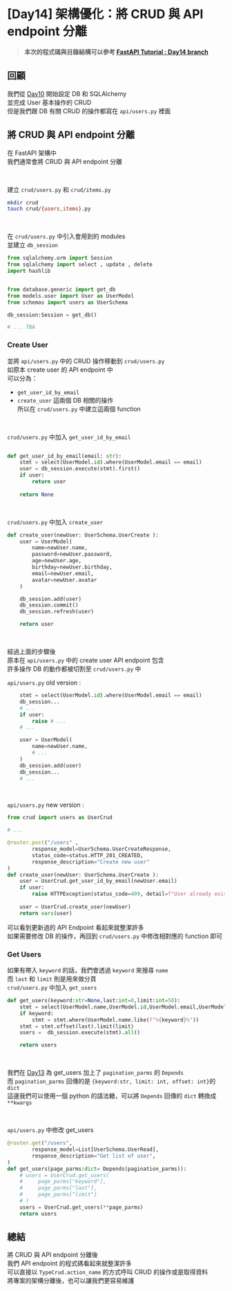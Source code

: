 # [Day14] 架構優化：將 CRUD 與 API endpoint 分離

> **本次的程式碼與目錄結構可以參考 [FastAPI Tutorial : Day14 branch](https://github.com/jason810496/iThome2023-FastAPI-Tutorial/tree/Day14)** <br>

## 回顧

我們從 [Day10](https://github.com/jason810496/iThome2023-FastAPI-Tutorial/tree/Day10) 開始設定 DB 和 SQLAlchemy <br>
並完成 User 基本操作的 CRUD <br>
但是我們跟 DB 有關 CRUD 的操作都寫在 `api/users.py` 裡面 <br>

## 將 CRUD 與 API endpoint 分離

在 FastAPI 架構中<br>
我們通常會將 CRUD 與 API endpoint 分離 <br>

<br>

建立 `crud/users.py` 和 `crud/items.py` <br>

```bash
mkdir crud
touch crud/{users,items}.py
```

<br>

在 `crud/users.py` 中引入會用到的 modules <br>
並建立 `db_session` <br>

```python
from sqlalchemy.orm import Session 
from sqlalchemy import select , update , delete
import hashlib


from database.generic import get_db
from models.user import User as UserModel 
from schemas import users as UserSchema

db_session:Session = get_db()

# ... TBA 
```

### Create User

並將 `api/users.py` 中的 CRUD 操作移動到 `crud/users.py` <br>
如原本 create user 的 API endpoint 中<br>
可以分為：
- `get_user_id_by_email`
- `create_user`
這兩個 DB 相關的操作 <br>
所以在 `crud/users.py` 中建立這兩個 function <br>

<br>

`crud/users.py` 中加入 `get_user_id_by_email`<br>
```python

def get_user_id_by_email(email: str):
    stmt = select(UserModel.id).where(UserModel.email == email)
    user = db_session.execute(stmt).first()
    if user:
        return user
        
    return None
```

<br>

`crud/users.py` 中加入 `create_user`<br>
```python
def create_user(newUser: UserSchema.UserCreate ):
    user = UserModel(
        name=newUser.name,
        password=newUser.password,
        age=newUser.age,
        birthday=newUser.birthday,
        email=newUser.email,
        avatar=newUser.avatar
    )

    db_session.add(user)
    db_session.commit()
    db_session.refresh(user)

    return user
```

<br>

經過上面的步驟後<br>
原本在 `api/users.py` 中的 create user API endpoint 包含 <br>
許多操作 DB 的動作都被切割至 `crud/users.py` 中 <br>

`api/users.py` old version : 
```python
    stmt = select(UserModel.id).where(UserModel.email == email)
    db_session...
    # ...
    if user:
        raise # ...
    # ...

    user = UserModel(
        name=newUser.name,
        # ...
    )
    db_session.add(user)
    db_session...
    # ...
```

<br>

`api/users.py` new version : 
```python
from crud import users as UserCrud

# ...

@router.post("/users" ,
        response_model=UserSchema.UserCreateResponse,
        status_code=status.HTTP_201_CREATED,
        response_description="Create new user"
)
def create_user(newUser: UserSchema.UserCreate ):
    user = UserCrud.get_user_id_by_email(newUser.email)
    if user:
        raise HTTPException(status_code=409, detail=f"User already exists")
    
    user = UserCrud.create_user(newUser)
    return vars(user)
```

可以看到更新過的 API Endpoint 看起來就整潔許多 <br>
如果需要修改 DB 的操作，再回到 `crud/users.py` 中修改相對應的 function 即可 <br>

### Get Users

如果有帶入 `keyword` 的話，我們會透過 `keyword` 來搜尋 `name` <br>
而 `last` 和 `limit` 則是用來做分頁 <br>
`crud/users.py` 中加入 `get_users`<br>
```python
def get_users(keyword:str=None,last:int=0,limit:int=50):
    stmt = select(UserModel.name,UserModel.id,UserModel.email,UserModel.avatar)
    if keyword:
        stmt = stmt.where(UserModel.name.like(f"%{keyword}%"))
    stmt = stmt.offset(last).limit(limit)
    users =  db_session.execute(stmt).all()

    return users
```

<br>


我們在 [Day13](https://github.com/jason810496/iThome2023-FastAPI-Tutorial/tree/Day13) 為 get_users 加上了 `pagination_parms` 的 `Depends` <br>
而 `pagination_parms` 回傳的是 `{keyword:str, limit: int, offset: int}`的 `dict` <br>
這邊我們可以使用一個 python 的語法糖，可以將 `Depends` 回傳的 `dict` 轉換成 `**kwargs` <br>

<br>

`api/users.py` 中修改 get_users<br>
```python
@router.get("/users", 
        response_model=List[UserSchema.UserRead],
        response_description="Get list of user",  
)
def get_users(page_parms:dict= Depends(pagination_parms)):
    # users = UserCrud.get_users(
    #     page_parms["keyword"],
    #     page_parms["last"],
    #     page_parms["limit"]
    # )
    users = UserCrud.get_users(**page_parms)
    return users
```

## 總結

將 CRUD 與 API endpoint 分離後<br>
我們 API endpoint 的程式碼看起來就整潔許多 <br>
可以直接以 `TypeCrud.action_name` 的方式呼叫 CRUD 的操作或是取得資料 <br>
將專案的架構分離後，也可以讓我們更容易維護 <br>

<br>
